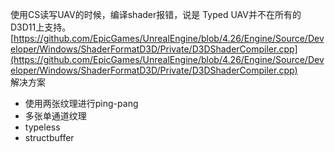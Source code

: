 使用CS读写UAV的时候，编译shader报错，说是 Typed UAV并不在所有的D3D11上支持。  
[https://github.com/EpicGames/UnrealEngine/blob/4.26/Engine/Source/Developer/Windows/ShaderFormatD3D/Private/D3DShaderCompiler.cpp](https://github.com/EpicGames/UnrealEngine/blob/4.26/Engine/Source/Developer/Windows/ShaderFormatD3D/Private/D3DShaderCompiler.cpp)  
解决方案
* 使用两张纹理进行ping-pang
* 多张单通道纹理
* typeless
* structbuffer
